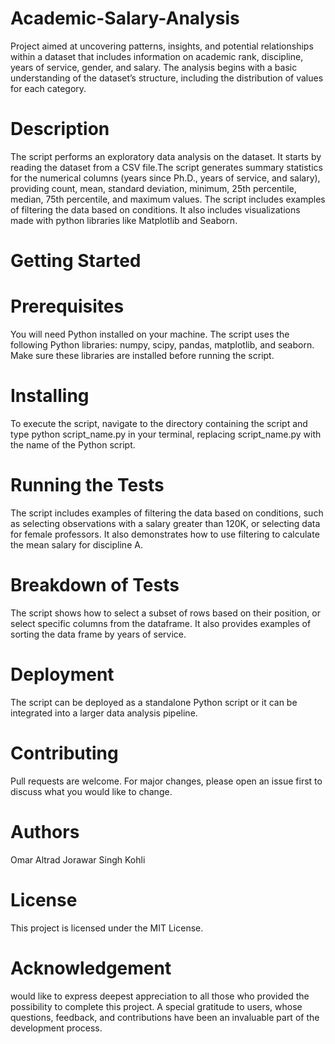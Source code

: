# Academic-Salary-Analysis
Project aimed at uncovering patterns, insights, and potential relationships within a dataset that includes information on academic rank, discipline, years of service, gender, and salary.  The analysis begins with a basic understanding of the dataset’s structure, including the distribution of values for each category.

# Description
The script performs an exploratory data analysis on the dataset. It starts by reading the dataset from a CSV file.The script generates summary statistics for the numerical columns (years since Ph.D., years of service, and salary), providing count, mean, standard deviation, minimum, 25th percentile, median, 75th percentile, and maximum values.
The script includes examples of filtering the data based on conditions. It also includes visualizations made with python libraries like Matplotlib and Seaborn.

# Getting Started
# Prerequisites
You will need Python installed on your machine. The script uses the following Python libraries: numpy, scipy, pandas, matplotlib, and seaborn. Make sure these libraries are installed before running the script.

# Installing
To execute the script, navigate to the directory containing the script and type python script_name.py in your terminal, replacing script_name.py with the name of the Python script.

# Running the Tests
The script includes examples of filtering the data based on conditions, such as selecting observations with a salary greater than 120K, or selecting data for female professors. It also demonstrates how to use filtering to calculate the mean salary for discipline A.

# Breakdown of Tests
The script shows how to select a subset of rows based on their position, or select specific columns from the dataframe. It also provides examples of sorting the data frame by years of service.

# Deployment
The script can be deployed as a standalone Python script or it can be integrated into a larger data analysis pipeline.

# Contributing
Pull requests are welcome. For major changes, please open an issue first to discuss what you would like to change.

# Authors
Omar Altrad
Jorawar Singh Kohli

# License
This project is licensed under the MIT License.

# Acknowledgement
would like to express deepest appreciation to all those who provided the possibility to complete this project. A special gratitude to users, whose questions, feedback, and contributions have been an invaluable part of the development process.

